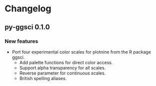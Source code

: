 # Changelog

## py-ggsci 0.1.0

### New features

- Port four experimental color scales for plotnine from the R package ggsci.
  - Add palette functions for direct color access.
  - Support alpha transparency for all scales.
  - Reverse parameter for continuous scales.
  - British spelling aliases.
